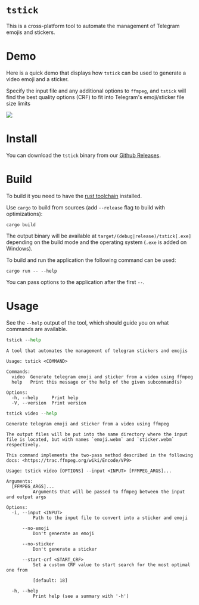 # `tstick`

This is a cross-platform tool to automate the management of Telegram emojis and stickers.

# Demo

Here is a quick demo that displays how `tstick` can be used to generate a video emoji and a sticker.

Specify the input file and any additional options to `ffmpeg`, and `tstick` will find the best quality options (CRF) to fit into Telegram's emoji/sticker file size limits

![](https://user-images.githubusercontent.com/36276403/214474683-9e0566cb-86ba-48e8-b486-234a4547e5f4.gif)

# Install

You can download the `tstick` binary from our [Github Releases](https://github.com/Veetaha/tstick/releases).

# Build

To build it you need to have the [rust toolchain](https://www.rust-lang.org/tools/install) installed.

Use `cargo` to build from sources (add `--release` flag to build with optimizations):

```
cargo build
```

The output binary will be available at `target/(debug|release)/tstick[.exe]` depending
on the build mode and the operating system (`.exe` is added on Windows).

To build and run the application the following command can be used:

```
cargo run -- --help
```

You can pass options to the application after the first `--`.

# Usage

See the `--help` output of the tool, which should guide you on what commands are available.

```py
tstick --help
```
```
A tool that automates the management of telegram stickers and emojis

Usage: tstick <COMMAND>

Commands:
  video  Generate telegram emoji and sticker from a video using ffmpeg
  help   Print this message or the help of the given subcommand(s)

Options:
  -h, --help     Print help
  -V, --version  Print version
```

```py
tstick video --help
```
```
Generate telegram emoji and sticker from a video using ffmpeg

The output files will be put into the same directory where the input file is located, but with names `emoji.webm` and `sticker.webm` respectively.

This command implements the two-pass method described in the following docs: <https://trac.ffmpeg.org/wiki/Encode/VP9>

Usage: tstick video [OPTIONS] --input <INPUT> [FFMPEG_ARGS]...

Arguments:
  [FFMPEG_ARGS]...
          Arguments that will be passed to ffmpeg between the input and output args

Options:
  -i, --input <INPUT>
          Path to the input file to convert into a sticker and emoji

      --no-emoji
          Don't generate an emoji

      --no-sticker
          Don't generate a sticker

      --start-crf <START_CRF>
          Set a custom CRF value to start search for the most optimal one from

          [default: 18]

  -h, --help
          Print help (see a summary with '-h')
```
